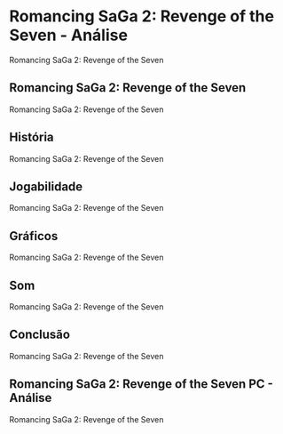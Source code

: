 ---
---

# Romancing SaGa 2: Revenge of the Seven - Análise

Romancing SaGa 2: Revenge of the Seven

## Romancing SaGa 2: Revenge of the Seven

Romancing SaGa 2: Revenge of the Seven

## História

Romancing SaGa 2: Revenge of the Seven

## Jogabilidade

Romancing SaGa 2: Revenge of the Seven

## Gráficos

Romancing SaGa 2: Revenge of the Seven

## Som

Romancing SaGa 2: Revenge of the Seven

## Conclusão

Romancing SaGa 2: Revenge of the Seven

## Romancing SaGa 2: Revenge of the Seven PC - Análise

Romancing SaGa 2: Revenge of the Seven
